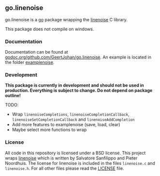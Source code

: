 ## go.linenoise

go.linenoise is a [go](http://golang.org) package wrapping the [linenoise](https://github.com/antirez/linenoise) C library.

This package does not compile on windows.

### Documentation
Documentation can be found at [godoc.org/github.com/GeertJohan/go.linenoise](http://godoc.org/github.com/GeertJohan/go.linenoise).
An example is located in the folder [examplenoise](examplenoise).

### Development
**This package is currently in development and should not be used in production. Everything is subject to change. Do not depend on package outline!**

TODO:
 - Wrap `linenoiseCompletions`, `linenoiseCompletionCallback`, `linenoiseSetCompletionCallback` and `linenoiseAddCompletion`
 - Add more features to examplenoise (save, load, clear)
 - Maybe select more functions to wrap

### License
All code in this repository is licensed under a BSD license.
This project wraps [linenoise](https://github.com/antirez/linenoise) which is written by Salvatore Sanfilippo and Pieter Noordhuis. The license for linenoise is included in the files `linenoise.c` and `linenoise.h`.
For all other files please read the [LICENSE](LICENSE) file.
